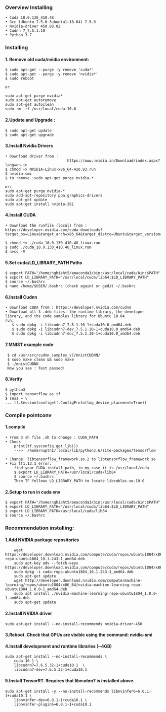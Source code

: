 ### Overview Installing

    • Cuda 10.0.130_410.48
    • Gcc (Ubuntu 7.5.0-3ubuntu1~18.04) 7.5.0
    • Nvidia-driver 450.80.02
    • Cudnn 7_7.5.1.10
    • Python 3.7


### Installing

#### 1. Remove old cuda/nvidia environment:
    $ sudo apt-get --purge -y remove 'cuda*'
    $ sudo apt-get --purge -y remove 'nvidia*'
    $ sudo reboot

	or

	sudo apt-get purge nvidia*
	sudo apt-get autoremove
	sudo apt-get autoclean
	sudo rm -rf /usr/local/cuda-10.0

#### 2.Update and Upgrade :
    $ sudo apt-get update
    $ sudo apt-get upgrade


#### 3.Install Nvidia Drivers
    • Download driver from :
                                https://www.nvidia.in/Download/index.aspx?lang=en-in
    $ chmod +x NVIDIA-Linux-x86_64-410.93.run
    $ nvidia-smi
    $ to remove :sudo apt-get purge nvidia-*

	or:
	sudo apt-get purge nvidia-*
	sudo add-apt-repository ppa:graphics-drivers
	sudo apt-get update
	sudo apt-get install nvidia-381


#### 4.Install CUDA
    • Download the runfile (local) from : https://developer.nvidia.com/cuda-downloads?target_os=Linux&target_arch=x86_64&target_distro=Ubuntu&target_version=1710&target_type=runfilelocal

    $ chmod +x ./cuda_10.0.130_410.48_linux.run
    $ sudo ./cuda_10.0.130_410.48_linux.run
    $ nvcc -V


#### 5.Set cuda/LD_LIBRARY_PATH Paths
    $ export PATH="/home/nghiaht5/anaconda3/bin:/usr/local/cuda/bin:$PATH"
    $ export LD_LIBRARY_PATH="/usr/local/cuda/lib64:$LD_LIBRARY_PATH"
    $ source ~/.bashrc
    $ nano /home/$USER/.bashrc (check again) or gedit ~/.bashrc

#### 6.Install Cudnn
    • Download CUDA from : https://developer.nvidia.com/cudnn
    • Download all 3 .deb files: the runtime library, the developer library, and the code samples library for Ubuntu 18.04.
    run:
       $ sudo dpkg -i libcudnn7_7.5.1.10-1+cuda10.0_amd64.deb
       $ sudo dpkg -i libcudnn7-dev_7.5.1.10-1+cuda10.0_amd64.deb
       $ sudo dpkg -i libcudnn7-doc_7.5.1.10-1+cuda10.0_amd64.deb

#### 7.MNIST example code
     $ cd /usr/src/cudnn_samples_v7/mnistCUDNN/
     $ sudo make clean && sudo make
     $ ./mnistCUDNN
     Now you see : Test passed!

#### 8.Verify
    $ python3
    $ import tensorflow as tf
    $ sess = \
    ... tf.Session(config=tf.ConfigProto(log_device_placement=True))


### Compile pointconv
#### 1.compile
    • From 3 sh file .sh to change : CUDA_PATH
    • Check
        print(tf.sysconfig.get_lib())
        --->  /home/nuptn1/.local/lib/python3.6/site-packages/tensorflow

    • Change: libtensorflow_framework.so.2 to libtensorflow_framework.so
    • Fix tf1.13.1 error:
        find your CUDA install path, in my case it is /usr/local/cuda
        $ export LD_LIBRARY_PATH=/usr/local/cuda/lib64
        $ source ~/.bashrc
        Then TF follows LD_LIBRARY_PATH to locate libcublas.so.10.0
        
#### 2.Setup to run in cuda env
    $ export PATH="/home/nghiaht5/anaconda3/bin:/usr/local/cuda/bin:$PATH"
    $ export LD_LIBRARY_PATH="/usr/local/cuda/lib64:$LD_LIBRARY_PATH"
    $ export LD_LIBRARY_PATH=/usr/local/cuda/lib64
    $ source ~/.bashrc
    
    
### Recommendation installing:
#### 1.Add NVIDIA package repositories
        wget https://developer.download.nvidia.com/compute/cuda/repos/ubuntu1804/x86_64/cuda-repo-ubuntu1804_10.1.243-1_amd64.deb
        sudo apt-key adv --fetch-keys https://developer.download.nvidia.com/compute/cuda/repos/ubuntu1804/x86_64/7fa2af80.pub
        sudo dpkg -i cuda-repo-ubuntu1804_10.1.243-1_amd64.deb
        sudo apt-get update
        wget http://developer.download.nvidia.com/compute/machine-learning/repos/ubuntu1804/x86_64/nvidia-machine-learning-repo-ubuntu1804_1.0.0-1_amd64.deb
        sudo apt install ./nvidia-machine-learning-repo-ubuntu1804_1.0.0-1_amd64.deb
        sudo apt-get update

#### 2.Install NVIDIA driver
    sudo apt-get install --no-install-recommends nvidia-driver-450
#### 3.Reboot. Check that GPUs are visible using the command: nvidia-smi

#### 4.Install development and runtime libraries (~4GB)
    sudo apt-get install --no-install-recommends \
        cuda-10-1 \
        libcudnn7=7.6.5.32-1+cuda10.1  \
        libcudnn7-dev=7.6.5.32-1+cuda10.1


#### 5.Install TensorRT. Requires that libcudnn7 is installed above.
    sudo apt-get install -y --no-install-recommends libnvinfer6=6.0.1-1+cuda10.1 \
        libnvinfer-dev=6.0.1-1+cuda10.1 \
        libnvinfer-plugin6=6.0.1-1+cuda10.1

